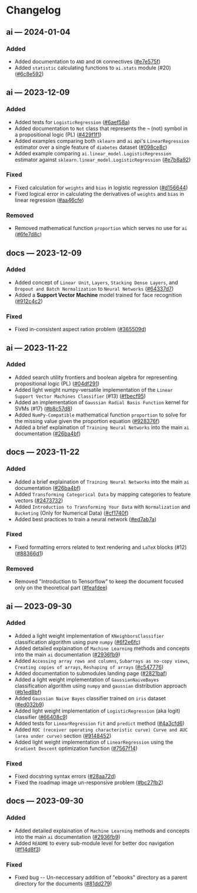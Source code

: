 # Changelog

## ai — 2024-01-04

### Added

- Added documentation to `AND` and `OR` connectives ([#e7e575f](https://www.github.com/joshiayush/ai/commit/e7e575f))
- Added `statistic` calculating functions to `ai.stats` module (#20) ([#6c8e592](https://www.github.com/joshiayush/ai/commit/6c8e592))

## ai — 2023-12-09

### Added

- Added tests for `LogisticRegression` ([#6aef58a](https://www.github.com/joshiayush/ai/commit/6aef58a))
- Added documentation to `Not` class that represents the `¬` (not) symbol in a propositional logic (PL) ([#429f1f1](https://www.github.com/joshiayush/ai/commit/429f1f1))
- Added examples comparing both `sklearn` and `ai` api's `LinearRegression` estimator over a single feature of `diabetes` dataset ([#098ce8c](https://www.github.com/joshiayush/ai/commit/098ce8c))
- Added example comparing `ai.linear_model.LogisticRegression` estimator against `sklearn.linear_model.LogisticRegression` ([#e7b8a92](https://www.github.com/joshiayush/ai/commit/e7b8a92))

### Fixed

- Fixed calculation for `weights` and `bias` in logistic regression ([#d156644](https://www.github.com/joshiayush/ai/commit/d156644))
- Fixed logical error in calculating the derivatives of `weights` and `bias` in linear regression ([#aa46cfe](https://www.github.com/joshiayush/ai/commit/aa46cfe))

### Removed

- Removed mathematical function `proportion` which serves no use for `ai` ([#6fe7d8c](https://www.github.com/joshiayush/ai/commit/6fe7d8c))

## docs — 2023-12-09

### Added

- Added concept of `Linear Unit`, `Layers`, `Stacking Dense Layers`, and `Dropout and Batch Normalization` to `Neural Networks` ([#64337d7](https://www.github.com/joshiayush/ai/commit/64337d7))
- Added a **Support Vector Machine** model trained for face recognition ([#912c4c2](https://www.github.com/joshiayush/ai/commit/912c4c2))

### Fixed

- Fixed in-consistent aspect ration problem ([#365509d](https://www.github.com/joshiayush/ai/commit/365509d))

## ai — 2023-11-22

### Added

- Added search utility frontiers and boolean algebra for representing propositional logic (PL) ([#04df291](https://www.github.com/joshiayush/ai/commit/04df291))
- Added light weight numpy-versatile implementation of the `Linear Support Vector Machines Classifier` (#13) ([#fbecf95](https://www.github.com/joshiayush/ai/commit/fbecf95))
- Added an implementation of `Gaussian Radial Basis Function` kernel for SVMs (#17) ([#b8c57d8](https://www.github.com/joshiayush/ai/commit/b8c57d8))
- Added `NumPy-Compatible` mathematical function `proportion` to solve for the missing value given the proportion equation ([#928376f](https://www.github.com/joshiayush/ai/commit/928376f))
- Added a brief explaination of `Training Neural Networks` into the main `ai` documentation ([#26ba4bf](https://www.github.com/joshiayush/ai/commit/26ba4bf))

## docs — 2023-11-22

### Added

- Added a brief explaination of `Training Neural Networks` into the main `ai` documentation ([#26ba4bf](https://www.github.com/joshiayush/ai/commit/26ba4bf))
- Added `Transforming Categorical Data` by mapping categories to feature vectors ([#2473732](https://www.github.com/joshiayush/ai/commit/2473732))
- Added `Introduction to Transforming Your Data` with `Normalization` and `Bucketing` (Only for Numerical Data) ([#cf1740f](https://www.github.com/joshiayush/ai/commit/cf1740f))
- Added best practices to train a neural network ([#ed7ab7a](https://www.github.com/joshiayush/ai/commit/ed7ab7a))

### Fixed

- Fixed formatting errors related to text rendering and `LaTeX` blocks (#12) ([#88366d1](https://www.github.com/joshiayush/ai/commit/88366d1))

### Removed

- Removed "Introduction to Tensorflow" to keep the document focused only on the theoretical part ([#feafdee](https://www.github.com/joshiayush/ai/commit/feafdee))

## ai — 2023-09-30

### Added

- Added a light weight implementation of `KNeighborsClassifier` classification algorithm using pure `numpy` ([#6f2e6fc](https://www.github.com/joshiayush/ai/commit/6f2e6fc))
- Added detailed explaination of `Machine Learning` methods and concepts into the main `ai` documentation ([#2936fb9](https://www.github.com/joshiayush/ai/commit/2936fb9))
- Added `Accessing array rows and columns`, `Subarrays as no-copy views`, `Creating copies of arrays`, `Reshaping of arrays` ([#c547776](https://www.github.com/joshiayush/ai/commit/c547776))
- Added documentation to submodules landing page ([#2821baf](https://www.github.com/joshiayush/ai/commit/2821baf))
- Added a light weight implementation of `GaussianNaiveBayes` classification algorithm using `numpy` and `gaussian` distribution approach ([#b1ed8bf](https://www.github.com/joshiayush/ai/commit/b1ed8bf))
- Added `Gaussian Naive Bayes` classifier trained on `iris` dataset ([#ed032b9](https://www.github.com/joshiayush/ai/commit/ed032b9))
- Added light weight implementation of `LogisticRegression` (aka logit) classifier ([#66408c9](https://www.github.com/joshiayush/ai/commit/66408c9))
- Added tests for `LinearRegression` `fit` and `predict` method ([#4a3cfd6](https://www.github.com/joshiayush/ai/commit/4a3cfd6))
- Added `ROC (receiver operating characteristic curve) Curve and AUC (area under curve)` section ([#9148452](https://www.github.com/joshiayush/ai/commit/9148452))
- Added light weight implementation of `LinearRegression` using the `Gradient Descent` optimization function ([#7567f14](https://www.github.com/joshiayush/ai/commit/7567f14))

### Fixed

- Fixed docstring syntax errors ([#28aa72d](https://www.github.com/joshiayush/ai/commit/28aa72d))
- Fixed the roadmap image un-responsive problem ([#bc27fb2](https://www.github.com/joshiayush/ai/commit/bc27fb2))

## docs — 2023-09-30

### Added

- Added detailed explaination of `Machine Learning` methods and concepts into the main `ai` documentation ([#2936fb9](https://www.github.com/joshiayush/ai/commit/2936fb9))
- Added `README` to every sub-module level for better doc navigation ([#f14d8f3](https://www.github.com/joshiayush/ai/commit/f14d8f3))

### Fixed

- Fixed bug -- Un-neccessary addition of "ebooks" directory as a parent directory for the documents ([#81dd279](https://www.github.com/joshiayush/ai/commit/81dd279))
